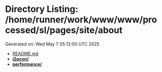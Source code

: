 # Directory Listing: /home/runner/work/www/www/processed/sl/pages/site/about
Generated on: Wed May  7 05:12:00 UTC 2025

- [README.md](README.md)
- **[i2pcon/](i2pcon/)**
- **[performance/](performance/)**
